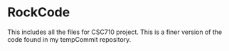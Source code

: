 RockCode
========
This includes all the files for CSC710 project. This is a finer version of the code found in my tempCommit repository.
